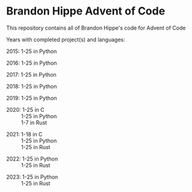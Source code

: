 # Brandon Hippe Advent of Code

This repository contains all of Brandon Hippe's code for Advent of Code

Years with completed project(s) and languages:

2015: 1-25 in Python

2016: 1-25 in Python

2017: 1-25 in Python

2018: 1-25 in Python

2019: 1-25 in Python

2020: 1-25 in C\
&nbsp;&nbsp;&nbsp;&nbsp;&nbsp;&nbsp;&nbsp;&nbsp;&nbsp;&nbsp;1-25 in Python\
&nbsp;&nbsp;&nbsp;&nbsp;&nbsp;&nbsp;&nbsp;&nbsp;&nbsp;&nbsp;1-7 in Rust

2021: 1-18 in C\
&nbsp;&nbsp;&nbsp;&nbsp;&nbsp;&nbsp;&nbsp;&nbsp;&nbsp;&nbsp;1-25 in Python\
&nbsp;&nbsp;&nbsp;&nbsp;&nbsp;&nbsp;&nbsp;&nbsp;&nbsp;&nbsp;1-25 in Rust

2022: 1-25 in Python\
&nbsp;&nbsp;&nbsp;&nbsp;&nbsp;&nbsp;&nbsp;&nbsp;&nbsp;&nbsp;1-25 in Rust

2023: 1-25 in Python\
&nbsp;&nbsp;&nbsp;&nbsp;&nbsp;&nbsp;&nbsp;&nbsp;&nbsp;&nbsp;1-25 in Rust
